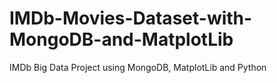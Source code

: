 # IMDb-Movies-Dataset-with-MongoDB-and-MatplotLib
IMDb Big Data Project using MongoDB, MatplotLib and Python
